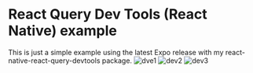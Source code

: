 # React Query Dev Tools (React Native) example

This is just a simple example using the latest Expo release with my react-native-react-query-devtools package.
![dve1](https://github.com/LovesWorking/RN-Dev-Tools-Example/assets/111514077/cddd2577-ccc1-406c-a17c-2209084c2f93)
![dev2](https://github.com/LovesWorking/RN-Dev-Tools-Example/assets/111514077/e8004c17-7b33-4b0c-830a-89795d5aee11)
![dev3](https://github.com/LovesWorking/RN-Dev-Tools-Example/assets/111514077/c2027689-3a2c-4794-98cf-f7730c70d292)
